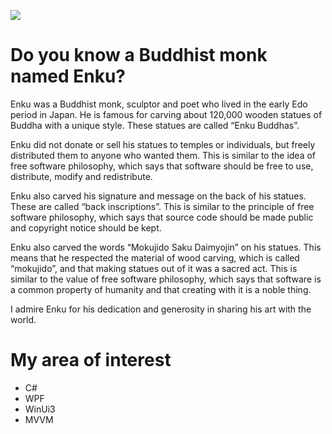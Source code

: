 ![](https://github-profile-summary-cards.vercel.app/api/cards/profile-details?username=StdEnku&theme=github_dark)

# Do you know a Buddhist monk named Enku?

Enku was a Buddhist monk, sculptor and poet who lived in the early Edo period in Japan. He is famous for carving about 120,000 wooden statues of Buddha with a unique style. These statues are called “Enku Buddhas”.

Enku did not donate or sell his statues to temples or individuals, but freely distributed them to anyone who wanted them. This is similar to the idea of free software philosophy, which says that software should be free to use, distribute, modify and redistribute.

Enku also carved his signature and message on the back of his statues. These are called “back inscriptions”. This is similar to the principle of free software philosophy, which says that source code should be made public and copyright notice should be kept.

Enku also carved the words “Mokujido Saku Daimyojin” on his statues. This means that he respected the material of wood carving, which is called “mokujido”, and that making statues out of it was a sacred act. This is similar to the value of free software philosophy, which says that software is a common property of humanity and that creating with it is a noble thing.

I admire Enku for his dedication and generosity in sharing his art with the world.

# My area of interest
- C#
- WPF
- WinUi3
- MVVM
